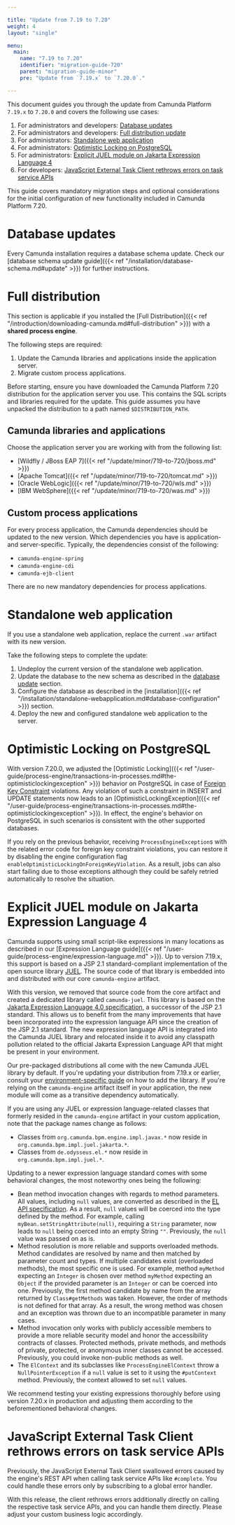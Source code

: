 ```yaml
---

title: "Update from 7.19 to 7.20"
weight: 4
layout: "single"

menu:
  main:
    name: "7.19 to 7.20"
    identifier: "migration-guide-720"
    parent: "migration-guide-minor"
    pre: "Update from `7.19.x` to `7.20.0`."

---
```


This document guides you through the update from Camunda Platform `7.19.x` to `7.20.0` and covers the following use cases:

1. For administrators and developers: [Database updates](#database-updates)
2. For administrators and developers: [Full distribution update](#full-distribution)
3. For administrators: [Standalone web application](#standalone-web-application)
4. For administrators: [Optimistic Locking on PostgreSQL](#optimistic-locking-on-postgresql)
5. For administrators: [Explicit JUEL module on Jakarta Expression Language 4](#explicit-juel-module-on-jakarta-expression-language-4)
6. For developers: [JavaScript External Task Client rethrows errors on task service APIs](#javascript-external-task-client-rethrows-errors-on-task-service-apis)

This guide covers mandatory migration steps and optional considerations for the initial configuration of new functionality included in Camunda Platform 7.20.

# Database updates

Every Camunda installation requires a database schema update. Check our [database schema update guide]({{< ref "/installation/database-schema.md#update" >}}) 
for further instructions.

# Full distribution

This section is applicable if you installed the 
[Full Distribution]({{< ref "/introduction/downloading-camunda.md#full-distribution" >}}) 
with a **shared process engine**.

The following steps are required:

1. Update the Camunda libraries and applications inside the application server.
2. Migrate custom process applications.

Before starting, ensure you have downloaded the Camunda Platform 7.20 distribution for the application server you use. This contains the SQL scripts and libraries required for the update. This guide assumes you have unpacked the distribution to a path named `$DISTRIBUTION_PATH`.

## Camunda libraries and applications

Choose the application server you are working with from the following list:

* [Wildfly / JBoss EAP 7]({{< ref "/update/minor/719-to-720/jboss.md" >}})
* [Apache Tomcat]({{< ref "/update/minor/719-to-720/tomcat.md" >}})
* [Oracle WebLogic]({{< ref "/update/minor/719-to-720/wls.md" >}})
* [IBM WebSphere]({{< ref "/update/minor/719-to-720/was.md" >}})

## Custom process applications

For every process application, the Camunda dependencies should be updated to the new version. Which dependencies you have is application- and server-specific. Typically, the dependencies consist of the following:

* `camunda-engine-spring`
* `camunda-engine-cdi`
* `camunda-ejb-client`

There are no new mandatory dependencies for process applications.

# Standalone web application

If you use a standalone web application, replace the current `.war` artifact with its new version.

Take the following steps to complete the update:

1. Undeploy the current version of the standalone web application.
2. Update the database to the new schema as described in the [database update](#database-updates) section.
3. Configure the database as described in the [installation]({{< ref "/installation/standalone-webapplication.md#database-configuration" >}}) section.
4. Deploy the new and configured standalone web application to the server.

# Optimistic Locking on PostgreSQL

With version 7.20.0, we adjusted the [Optimistic Locking]({{< ref "/user-guide/process-engine/transactions-in-processes.md#the-optimisticlockingexception" >}}) behavior on PostgreSQL in case of [Foreign Key Constraint](https://www.postgresql.org/docs/current/ddl-constraints.html#DDL-CONSTRAINTS-FK) violations. Any violation of such a constraint in INSERT and UPDATE statements now leads to an [OptimisticLockingException]({{< ref "/user-guide/process-engine/transactions-in-processes.md#the-optimisticlockingexception" >}}). In effect, the engine's behavior on PostgreSQL in such scenarios is consistent with the other supported databases.

If you rely on the previous behavior, receiving `ProcessEngineException`s with the related error code for foreign key constraint violations, you can restore it by disabling the engine configuration flag `enableOptimisticLockingOnForeignKeyViolation`. As a result, jobs can also start failing due to those exceptions although they could be safely retried automatically to resolve the situation.

# Explicit JUEL module on Jakarta Expression Language 4

Camunda supports using small script-like expressions in many locations as described in our [Expression Language guide]({{< ref "/user-guide/process-engine/expression-language.md" >}}). Up to version 7.19.x, this support is based on a JSP 2.1 standard-compliant implementation of the open source library [JUEL](http://juel.sourceforge.net/). The source code of that library is embedded into and distributed with our core `camunda-engine` artifact.

With this version, we removed that source code from the core artifact and created a dedicated library called `camunda-juel`. This library is based on the [Jakarta Expression Language 4.0 specification](https://jakarta.ee/specifications/expression-language/4.0), a successor of the JSP 2.1 standard. This allows us to benefit from the many improvements that have been incorporated into the expression language API since the creation of the JSP 2.1 standard. The new expression language API is integrated into the Camunda JUEL library and relocated inside it to avoid any classpath pollution related to the official Jakarta Expression Language API that might be present in your environment.

Our pre-packaged distributions all come with the new Camunda JUEL library by default. If you're updating your distribution from 7.19.x or earlier, consult your [environment-specific guide](#full-distribution) on how to add the library. If you're relying on the `camunda-engine` artifact itself in your application, the new module will come as a transitive dependency automatically.

If you are using any JUEL or expression language-related classes that formerly resided in the `camunda-engine` artifact in your custom application, note that the package names change as follows:

* Classes from `org.camunda.bpm.engine.impl.javax.*` now reside in `org.camunda.bpm.impl.juel.jakarta.*`.
* Classes from `de.odysseus.el.*` now reside in `org.camunda.bpm.impl.juel.*`.

Updating to a newer expression language standard comes with some behavioral changes, the most noteworthy ones being the following:

* Bean method invocation changes with regards to method parameters. All values, including `null` values, are converted as described in the [EL API specification](https://jakarta.ee/specifications/expression-language/4.0/jakarta-expression-language-spec-4.0.html#type-conversion). As a result, `null` values will be coerced into the type defined by the method. For example, calling `myBean.setStringAttribute(null)`, requiring a `String` parameter, now leads to `null` being coerced into an empty String `""`. Previously, the `null` value was passed on as is.
* Method resolution is more reliable and supports overloaded methods. Method candidates are resolved by name and then matched by parameter count and types. If multiple candidates exist (overloaded methods), the most specific one is used. For example, method `myMethod` expecting an `Integer` is chosen over method `myMethod` expecting an `Object` if the provided parameter is an `Integer` or can be coerced into one. Previously, the first method candidate by name from the array returned by `Class#getMethods` was taken. However, the order of methods is not defined for that array. As a result, the wrong method was chosen and an exception was thrown due to an incompatible parameter in many cases.
* Method invocation only works with publicly accessible members to provide a more reliable security model and honor the accessibility contracts of classes. Protected methods, private methods, and methods of private, protected, or anonymous inner classes cannot be accessed. Previously, you could invoke non-public methods as well.
* The `ElContext` and its subclasses like `ProcessEngineElContext` throw a `NullPointerException` if a `null` value is set to it using the `#putContext` method. Previously, the context allowed to set `null` values.

We recommend testing your existing expressions thoroughly before using version 7.20.x in production and adjusting them according to the beforementioned behavioral changes.

# JavaScript External Task Client rethrows errors on task service APIs

Previously, the JavaScript External Task Client swallowed errors caused by the engine's REST API when 
calling task service APIs like `#complete`. You could handle these errors only by subscribing to a 
global error handler.

With this release, the client rethrows errors additionally directly on calling the respective task service APIs, 
and you can handle them directly. Please adjust your custom business logic accordingly.
